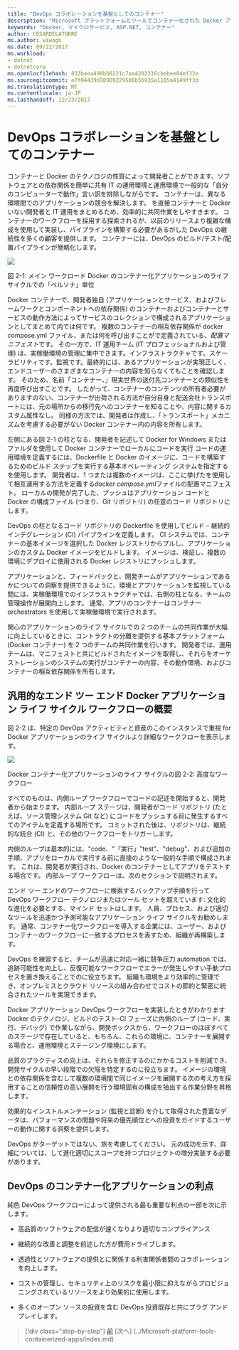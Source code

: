 ```yaml
---
title: "DevOps コラボレーションを基盤としてのコンテナー"
description: "Microsoft プラットフォームとツールでコンテナー化された Docker アプリケーションのライフサイクル"
keywords: "Docker, マイクロサービス, ASP.NET, コンテナー"
author: CESARDELATORRE
ms.author: wiwagn
ms.date: 09/22/2017
ms.workload:
- dotnet
- dotnetcore
ms.openlocfilehash: 832beea490bb8221c7aa4202316cbebee84ef32e
ms.sourcegitcommit: e7f04439d78909229506b56935a1105a4149ff3d
ms.translationtype: MT
ms.contentlocale: ja-JP
ms.lasthandoff: 12/23/2017
---
```

# <a name="containers-as-the-foundation-for-devops-collaboration"></a>DevOps コラボレーションを基盤としてのコンテナー

コンテナーと Docker のテクノロジの性質によって開発者ことができます、ソフトウェアとの依存関係を簡単に共有 IT の運用環境と運用環境で一般的な「自分のコンピューターで動作」言い訳を排除しながらです。 コンテナーは、異なる環境間でのアプリケーションの競合を解決します。 を直接コンテナーと Docker いない開発者と IT 運用をまとめるため、効率的に共同作業をしやすきます。 コンテナーのワークフローを採用する探索されるが、以前のリリースより複雑な構成を使用して実装し、パイプラインを構築する必要があるがした DevOps の継続性を多くの顧客を提供します。 コンテナーには、DevOps のビルド/テスト/配置パイプラインが簡略化します。

![](./media/image1.png)

図 2-1: メイン ワークロード Docker のコンテナー化アプリケーションのライフ サイクルでの「ペルソナ」単位

Docker コンテナーで、開発者独自 (アプリケーションとサービス、およびフレームワークとコンポーネントへの依存関係) のコンテナーおよびコンテナーとサービスの動作方法によってサービスのコレクションで構成されるアプリケーションとしてまとめて内では何です。 複数のコンテナーの相互依存関係が docker compose.yml ファイル、または何を呼び出すことがで定義されている、*配置マニフェスト*です。 その一方で、IT 運用チーム (IT プロフェッショナルおよび管理) は、実稼働環境の管理に集中できます。インフラストラクチャです。スケーラビリティです。監視です。最終的には、あるアプリケーションが実現正しく、エンドユーザーのさまざまなコンテナーの内容を知らなくてもことを確認します。 そのため、名前「コンテナー、」現実世界の送付先コンテナーとの類似性を再度呼び出すことです。 したがって、コンテナーのコンテンツの所有者必要がありますのない、コンテナーが出荷される方法が自分自身と配送会社トランスポートには、元の場所からの移行先へのコンテナーを知ることや、内容に関するカスタム属性なし。 同様の方法では、開発者は作成し、「トランスポート」メカニズムを考慮する必要がない Docker コンテナー内の内容を所有します。

左側にある図 2-1 の柱となる、開発者を記述して Docker for Windows またはファルダを使用して Docker コンテナーでローカルにコードを実行 コードの運用環境を定義するには、Dockerfile と Docker のイメージに、コードを構築するためのビルド ステップを実行する基本オペレーティング システムを指定するを使用します。 開発者は、1 つまたは複数のイメージは、ここに挙げたを使用して相互運用する方法を定義する*docker compose.yml*ファイルの配置マニフェスト。 ローカルの開発が完了した、プッシュはアプリケーション コードと Docker の構成ファイル (つまり、Git リポジトリ) の任意のコード リポジトリにします。

DevOps の柱となるコード リポジトリの Dockerfile を使用してビルド – 継続的インテグレーション (CI) パイプラインを定義します。 CI システムでは、コンテナーの基本イメージを選択した Docker レジストリからプルし、アプリケーションのカスタム Docker イメージをビルドします。 イメージは、検証し、複数の環境にデプロイに使用される Docker レジストリにプッシュします。

アプリケーションと、フィードバックと、開発チームがアプリケーションであるかについての洞察を提供できるように、環境とアプリケーションを監視している間には、実稼働環境でのインフラストラクチャでは、右側の柱となる、チームの管理操作が展開向上します。 通常、アプリのコンテナーはコンテナー orchestrators を使用して実稼働環境で実行されます。

関心のアプリケーションのライフ サイクルでの 2 つのチームの共同作業が大幅に向上しているときに、コントラクトの分離を提供する基本プラットフォーム (Docker コンテナー) を 2 つのチームの共同作業を行います。 開発者では、運用チームは、マニフェストと共にビルドされたイメージを取得し、それらをオーケストレーションのシステムの実行がコンテナーの内容、その動作環境、およびコンテナーの相互依存関係を所有します。

## <a name="introduction-to-a-generic-end-to-end-docker-application-life-cycle-workflow"></a>汎用的なエンド ツー エンド Docker アプリケーション ライフ サイクル ワークフローの概要

図 2-2 は、特定の DevOps アクティビティと資産のこのインスタンスで重視 for Docker アプリケーションのライフ サイクルより詳細なワークフローを表示します。

![](./media/image2.png)

Docker コンテナー化アプリケーションのライフ サイクルの図 2-2: 高度なワークフロー

すべてのものは、内側ループ ワークフローでコードの記述を開始すると、開発者から始まります。 内部ループ ステージは、開発者がコード リポジトリ (たとえば、ソース管理システム Git など) にコードをプッシュする前に発生するすべてのアイテムを定義する場所です。 コミットされた後は、リポジトリは、継続的な統合 (CI) と、その他のワークフローをトリガーします。

内側のループは基本的には、"code、"「実行」"test"、"debug"、および追加の手順、アプリをローカルで実行する前に直接のような一般的な手順で構成されます。 これは、開発者が実行され、Docker のコンテナーとしてアプリをテストする場合です。 内部ループ ワークフローは、次のセクションで説明されます。

エンド ツー エンドのワークフローに検索するバックアップ手順を行って DevOps ワークフロー テクノロジまたはツール セットを超えています: 文化的な進化を必要とする、マインド セットはします。 人員、プロセス、および適切なツールを迅速かつ予測可能なアプリケーション ライフ サイクルをお勧めします。 通常、コンテナー化ワークフローを導入する企業には、ユーザー、およびコンテナーのワークフローに一致するプロセスを表すため、組織が再構築します。

DevOps を練習すると、チームが迅速に対応一緒に競争圧力 automation では、追跡可能性を向上し、反復可能なワークフローでエラーが発生しやすい手動プロセスを置き換えることでのに役立ちます。 組織も環境をより効率的に管理でき、オンプレミスとクラウド リソースの組み合わせでコストの節約と緊密に統合されたツールを実現できます。

Docker アプリケーション DevOps ワークフローを実装したときがわかります Docker のテクノロジ、ビルドのテスト-CI フェーズに内側のループ (コード、実行、デバッグ) で作業しながら、開発ボックスから、ワークフローのほぼすべてのステージで存在していると、もちろん、これらの環境に、コンテナーを展開する場合と、運用環境とステージング環境にします。

品質のプラクティスの向上は、それらを修正するのにかかるコストを削減でき、開発サイクルの早い段階での欠陥を特定するのに役立ちます。 イメージの環境との依存関係を含むして複数の環境間で同じイメージを展開する次の考え方を採用することの信頼性の高い展開を行う環境固有の構成を抽出する作業分野を昇格します。

効果的なインストルメンテーション (監視と診断) を介して取得された豊富なデータは、パフォーマンスの問題や将来の優先順位とへの投資をガイドするユーザーの動作に関する洞察を提供します。

DevOps がターゲットではない、旅を考慮してください。 元の成功を示す、詳細については、して進化適切にスコープを持つプロジェクトの増分実装する必要があります。

## <a name="benefits-of-devops-for-containerized-applications"></a>DevOps のコンテナー化アプリケーションの利点

純色 DevOps ワークフローによって提供される最も重要な利点の一部を次に示します。

-   高品質のソフトウェアの配信が速くなりより適切なコンプライアンス

-   継続的な改善と調整を前述した方が費用ドライブします。

-   透過性とソフトウェアの提供とに関係する利害関係者間のコラボレーションを向上します。

-   コストの管理し、セキュリティ上のリスクを最小限に抑えながらプロビジョニングされているリソースをより効果的に使用します。

-   多くのオープン ソースの投資を含む DevOps 投資既存と共にプラグ アンド プレイします。

>[!div class="step-by-step"]
[前](index.md) [次へ] (../Microsoft-platform-tools-containerized-apps/index.md)
